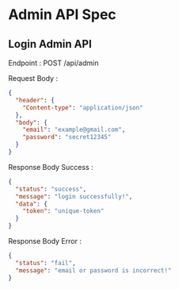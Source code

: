 # Admin API Spec

## Login Admin API

Endpoint :  POST /api/admin

Request Body :

```json
{
  "header": {
    "Content-type": "application/json"
  },
  "body": {
    "email": "example@gmail.com",
    "password": "secret12345"
  }
}
```

Response Body Success :

```json
{
  "status": "success",
  "message": "login successfully!",
  "data": {
    "token": "unique-token"
  }
}
```

Response Body Error :

```json
{
  "status": "fail",
  "message": "email or password is incorrect!"
}
```